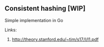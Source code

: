 ## Consistent hashing [WIP]

Simple implementation in Go 

Links: 

1. http://theory.stanford.edu/~tim/s17/l/l1.pdf